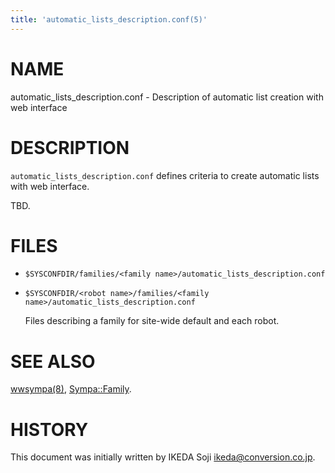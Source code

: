 ```yaml
---
title: 'automatic_lists_description.conf(5)'
---
```


# NAME

automatic\_lists\_description.conf -
Description of automatic list creation with web interface

# DESCRIPTION

`automatic_lists_description.conf` defines criteria to create automatic
lists with web interface.

TBD.

# FILES

- `$SYSCONFDIR/families/<family name>/automatic_lists_description.conf`
- `$SYSCONFDIR/<robot name>/families/<family name>/automatic_lists_description.conf`

    Files describing a family for site-wide default and each robot.

# SEE ALSO

[wwsympa(8)](./wwsympa.8.md),
[Sympa::Family](./Sympa-Family.3.md).

# HISTORY

This document was initially written by IKEDA Soji <ikeda@conversion.co.jp>.
